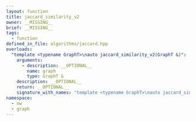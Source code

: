 ```yaml
---
layout: function
title: jaccard_similarity_v2
owner: __MISSING__
brief: __MISSING__
tags:
  - function
defined_in_file: algorithms/jaccard.hpp
overloads:
  "template <typename GraphT>\nauto jaccard_similarity_v2(GraphT &)":
    arguments:
      - description: __OPTIONAL__
        name: graph
        type: GraphT &
    description: __OPTIONAL__
    return: __OPTIONAL__
    signature_with_names: "template <typename GraphT>\nauto jaccard_similarity_v2(GraphT & graph)"
namespace:
  - nw
  - graph
---
```

